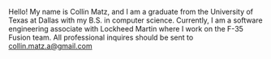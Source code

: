 Hello! My name is Collin Matz, and I am a graduate from the University of Texas at Dallas with my B.S. in computer science.
Currently, I am a software engineering associate with Lockheed Martin where I work on the F-35 Fusion team.
All professional inquires should be sent to collin.matz.a@gmail.com
